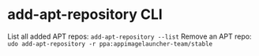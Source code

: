 # add-apt-repository CLI

List all added APT repos: `add-apt-repository --list`
Remove an APT repo: `udo add-apt-repository -r ppa:appimagelauncher-team/stable`
